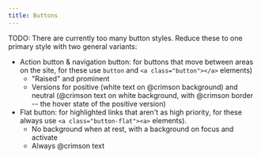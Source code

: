 ```yaml
---
title: Buttons
---
```


TODO: There are currently too many button styles. Reduce these to one primary style with two general variants:

* Action button & navigation button: for buttons that move between areas on the site, for these use `button` and `<a class="button"></a>` elements)
	- "Raised" and prominent
	- Versions for positive (white text on @crimson background) and neutral (@crimson text on white background, with @crimson border -- the hover state of the positive version)
* Flat button: for highlighted links that aren't as high priority, for these always use `<a class="button-flat"><a>` elements).
	- No background when at rest, with a background on focus and activate
	- Always @crimson text
